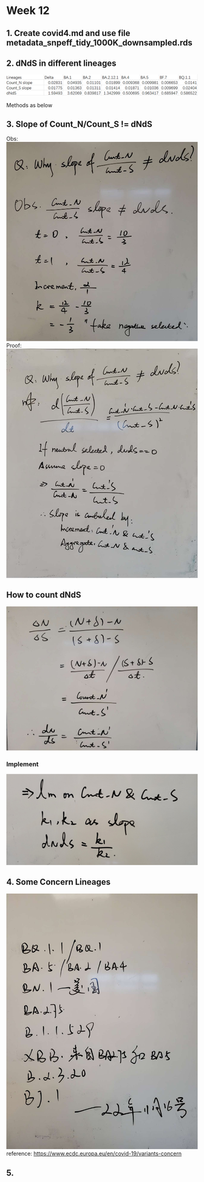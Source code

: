 # Week 12   
## 1. Create covid4.md and use file metadata_snpeff_tidy_1000K_downsampled.rds

## 2. dNdS in different lineages
![dNdS_lineages](https://github.com/KirakiraZLY/Variants-and-mutation-rate-in-SARS-Cov2/blob/main/Img/Week%2012/dNdS_lineages.png?raw=true) 

Methods as below

## 3. Slope of Count_N/Count_S != dNdS
Obs:
![slope_not_dnds](https://github.com/KirakiraZLY/Variants-and-mutation-rate-in-SARS-Cov2/blob/main/Img/Week%2012/slope_not_dnds.jpg?raw=true)
Proof:
![slope_not_dnds_proof](https://github.com/KirakiraZLY/Variants-and-mutation-rate-in-SARS-Cov2/blob/main/Img/Week%2012/slope_not_dnds_proof.jpg?raw=true)

## How to count dNdS
![dnds_basic](https://github.com/KirakiraZLY/Variants-and-mutation-rate-in-SARS-Cov2/blob/main/Img/Week%2012/dNdS_basic.jpg?raw=true)
### Implement
![dnds_method](https://github.com/KirakiraZLY/Variants-and-mutation-rate-in-SARS-Cov2/blob/main/Img/Week%2012/dNdS_method.jpg?raw=true)

## 4. Some Concern Lineages
![lineages](https://github.com/KirakiraZLY/Variants-and-mutation-rate-in-SARS-Cov2/blob/main/Img/Week%2012/ConcernLineages.jpg?raw=true)
reference: https://www.ecdc.europa.eu/en/covid-19/variants-concern

## 5. 